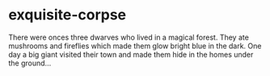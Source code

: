 # exquisite-corpse

There were onces three dwarves who lived in a magical forest.
They ate mushrooms and fireflies which made them glow bright blue in the dark.
One day a big giant visited their town and made them hide in the homes under the ground...